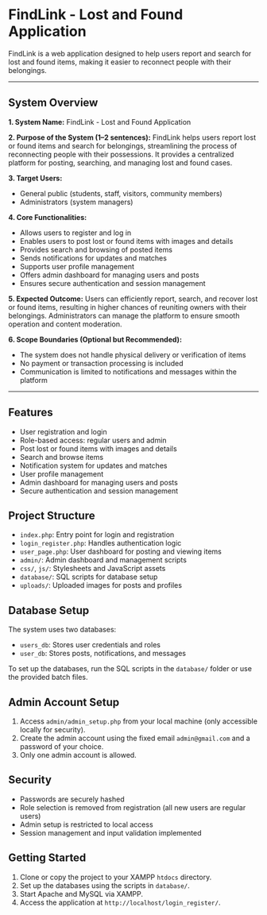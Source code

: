 # FindLink - Lost and Found Application

FindLink is a web application designed to help users report and search for lost and found items, making it easier to reconnect people with their belongings.

---

## System Overview

**1. System Name:**
FindLink - Lost and Found Application

**2. Purpose of the System (1–2 sentences):**
FindLink helps users report lost or found items and search for belongings, streamlining the process of reconnecting people with their possessions. It provides a centralized platform for posting, searching, and managing lost and found cases.

**3. Target Users:**

- General public (students, staff, visitors, community members)
- Administrators (system managers)

**4. Core Functionalities:**

- Allows users to register and log in
- Enables users to post lost or found items with images and details
- Provides search and browsing of posted items
- Sends notifications for updates and matches
- Supports user profile management
- Offers admin dashboard for managing users and posts
- Ensures secure authentication and session management

**5. Expected Outcome:**
Users can efficiently report, search, and recover lost or found items, resulting in higher chances of reuniting owners with their belongings. Administrators can manage the platform to ensure smooth operation and content moderation.

**6. Scope Boundaries (Optional but Recommended):**

- The system does not handle physical delivery or verification of items
- No payment or transaction processing is included
- Communication is limited to notifications and messages within the platform

---

## Features

- User registration and login
- Role-based access: regular users and admin
- Post lost or found items with images and details
- Search and browse items
- Notification system for updates and matches
- User profile management
- Admin dashboard for managing users and posts
- Secure authentication and session management

## Project Structure

- `index.php`: Entry point for login and registration
- `login_register.php`: Handles authentication logic
- `user_page.php`: User dashboard for posting and viewing items
- `admin/`: Admin dashboard and management scripts
- `css/`, `js/`: Stylesheets and JavaScript assets
- `database/`: SQL scripts for database setup
- `uploads/`: Uploaded images for posts and profiles

## Database Setup

The system uses two databases:

- `users_db`: Stores user credentials and roles
- `user_db`: Stores posts, notifications, and messages

To set up the databases, run the SQL scripts in the `database/` folder or use the provided batch files.

## Admin Account Setup

1. Access `admin/admin_setup.php` from your local machine (only accessible locally for security).
2. Create the admin account using the fixed email `admin@gmail.com` and a password of your choice.
3. Only one admin account is allowed.

## Security

- Passwords are securely hashed
- Role selection is removed from registration (all new users are regular users)
- Admin setup is restricted to local access
- Session management and input validation implemented

## Getting Started

1. Clone or copy the project to your XAMPP `htdocs` directory.
2. Set up the databases using the scripts in `database/`.
3. Start Apache and MySQL via XAMPP.
4. Access the application at `http://localhost/login_register/`.
